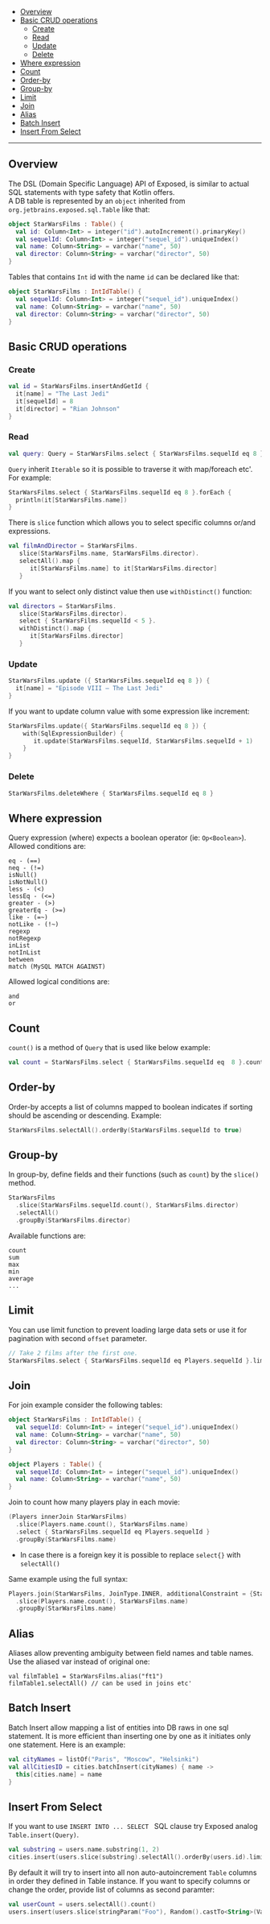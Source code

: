* [Overview](#overview)
* [Basic CRUD operations](#basic-crud-operations)
  * [Create](#create)
  * [Read](#read)
  * [Update](#update)
  * [Delete](#delete)
* [Where expression](#where-expression)
* [Count](#count)
* [Order-by](#order-by)
* [Group-by](#group-by)
* [Limit](#limit)
* [Join](#join)
* [Alias](#alias)
* [Batch Insert](#batch-insert)
* [Insert From Select](#insert-from-select)



***


## Overview

The DSL (Domain Specific Language) API of Exposed, is similar to actual SQL statements with type safety that Kotlin offers.  
A DB table is represented by an `object` inherited from `org.jetbrains.exposed.sql.Table` like that:
```kotlin
object StarWarsFilms : Table() {
  val id: Column<Int> = integer("id").autoIncrement().primaryKey()
  val sequelId: Column<Int> = integer("sequel_id").uniqueIndex()
  val name: Column<String> = varchar("name", 50)
  val director: Column<String> = varchar("director", 50)
}
```
Tables that contains `Int` id with the name `id` can be declared like that:
```kotlin
object StarWarsFilms : IntIdTable() {
  val sequelId: Column<Int> = integer("sequel_id").uniqueIndex()
  val name: Column<String> = varchar("name", 50)
  val director: Column<String> = varchar("director", 50)
}
``` 
## Basic CRUD operations
### Create
```kotlin
val id = StarWarsFilms.insertAndGetId {
  it[name] = "The Last Jedi"
  it[sequelId] = 8
  it[director] = "Rian Johnson"
}
```
### Read
```kotlin
val query: Query = StarWarsFilms.select { StarWarsFilms.sequelId eq 8 }
```
`Query` inherit `Iterable` so it is possible to traverse it with map/foreach etc'. For example:
```kotlin
StarWarsFilms.select { StarWarsFilms.sequelId eq 8 }.forEach {
  println(it[StarWarsFilms.name])
}
```
There is `slice` function which allows you to select specific columns or/and expressions.
```kotlin
val filmAndDirector = StarWarsFilms.
   slice(StarWarsFilms.name, StarWarsFilms.director).
   selectAll().map {
      it[StarWarsFilms.name] to it[StarWarsFilms.director]
   }
```

If you want to select only distinct value then use `withDistinct()` function:
```kotlin
val directors = StarWarsFilms.
   slice(StarWarsFilms.director).
   select { StarWarsFilms.sequelId < 5 }.
   withDistinct().map {
      it[StarWarsFilms.director]
   }
```

### Update
```kotlin
StarWarsFilms.update ({ StarWarsFilms.sequelId eq 8 }) {
  it[name] = "Episode VIII – The Last Jedi"
}
```

If you want to update column value with some expression like increment:
```kotlin
StarWarsFilms.update({ StarWarsFilms.sequelId eq 8 }) {
    with(SqlExpressionBuilder) {
       it.update(StarWarsFilms.sequelId, StarWarsFilms.sequelId + 1)
    }
} 
```

### Delete
```kotlin
StarWarsFilms.deleteWhere { StarWarsFilms.sequelId eq 8 }
```

## Where expression
Query expression (where) expects a boolean operator (ie: `Op<Boolean>`).  
Allowed conditions are:  
```
eq - (==)
neq - (!=)
isNull()
isNotNull()
less - (<)
lessEq - (<=)
greater - (>)
greaterEq - (>=)
like - (=~)
notLike - (!~)
regexp
notRegexp
inList
notInList
between
match (MySQL MATCH AGAINST) 
```
Allowed logical conditions are:
```
and
or
```
## Count
`count()` is a method of `Query` that is used like below example:
```kotlin
val count = StarWarsFilms.select { StarWarsFilms.sequelId eq  8 }.count()
```
## Order-by
Order-by accepts a list of columns mapped to boolean indicates if sorting should be ascending or descending.
Example:
```kotlin
StarWarsFilms.selectAll().orderBy(StarWarsFilms.sequelId to true)
```
## Group-by
In group-by, define fields and their functions (such as `count`) by the `slice()` method.
```kotlin
StarWarsFilms
  .slice(StarWarsFilms.sequelId.count(), StarWarsFilms.director)
  .selectAll()
  .groupBy(StarWarsFilms.director)
```
Available functions are:
```
count
sum
max
min
average
...
``` 
## Limit
You can use limit function to prevent loading large data sets or use it for pagination with second `offset` parameter.
```kotlin
// Take 2 films after the first one.
StarWarsFilms.select { StarWarsFilms.sequelId eq Players.sequelId }.limit(2, offset = 1)
```
## Join
For join example consider the following tables:
```kotlin
object StarWarsFilms : IntIdTable() {
  val sequelId: Column<Int> = integer("sequel_id").uniqueIndex()
  val name: Column<String> = varchar("name", 50)
  val director: Column<String> = varchar("director", 50)
}

object Players : Table() {
  val sequelId: Column<Int> = integer("sequel_id").uniqueIndex()
  val name: Column<String> = varchar("name", 50)
}
```
Join to count how many players play in each movie:
```kotlin
(Players innerJoin StarWarsFilms)
  .slice(Players.name.count(), StarWarsFilms.name)
  .select { StarWarsFilms.sequelId eq Players.sequelId }
  .groupBy(StarWarsFilms.name)
``` 
* In case there is a foreign key it is possible to replace `select{}` with `selectAll()`

Same example using the full syntax:
```kotlin
Players.join(StarWarsFilms, JoinType.INNER, additionalConstraint = {StarWarsFilms.sequelId eq Players.sequelId})
  .slice(Players.name.count(), StarWarsFilms.name)
  .groupBy(StarWarsFilms.name)
```

## Alias
Aliases allow preventing ambiguity between field names and table names.
Use the aliased var instead of original one:
```
val filmTable1 = StarWarsFilms.alias("ft1")
filmTable1.selectAll() // can be used in joins etc'
```

## Batch Insert
Batch Insert allow mapping a list of entities into DB raws in one sql statement. It is more efficient than inserting one by one as it initiates only one statement. Here is an example:
```kotlin
val cityNames = listOf("Paris", "Moscow", "Helsinki")
val allCitiesID = cities.batchInsert(cityNames) { name ->
  this[cities.name] = name
}
```

## Insert From Select
If you want to use `INSERT INTO ... SELECT ` SQL clause try Exposed analog `Table.insert(Query)`.
```kotlin
val substring = users.name.substring(1, 2)
cities.insert(users.slice(substring).selectAll().orderBy(users.id).limit(2))
```
By default it will try to insert into all non auto-autoincrement `Table` columns in order they defined in Table instance. If you want to specify columns or change the order, provide list of columns as second paramter:
```kotlin
val userCount = users.selectAll().count()
users.insert(users.slice(stringParam("Foo"), Random().castTo<String>(VarCharColumnType()).substring(1, 10)).selectAll(), columns = listOf(users.name, users.id))
```